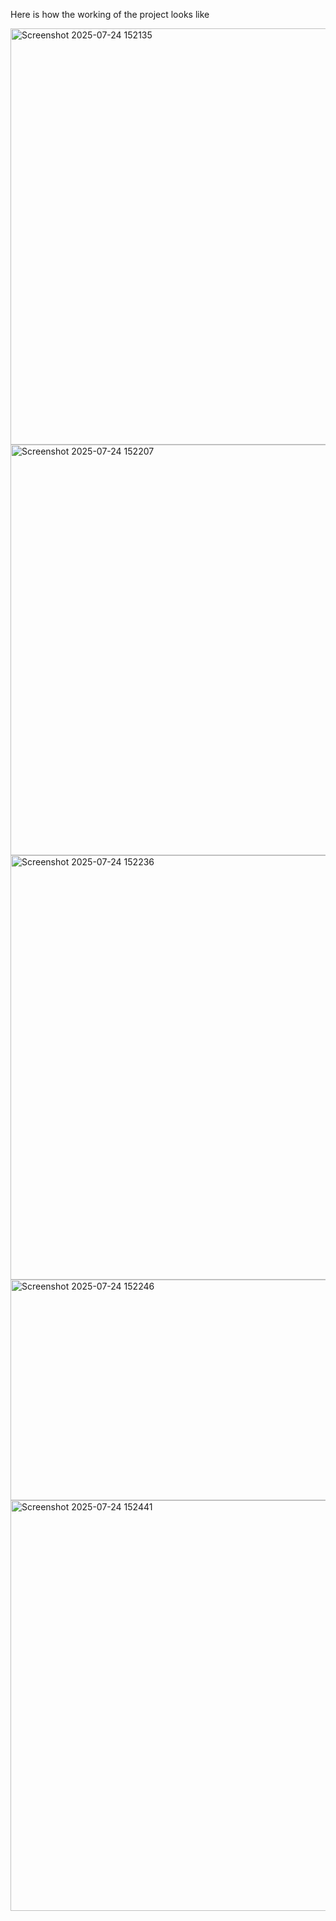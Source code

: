 Here is how the working of the project looks like



<img width="1446" height="666" alt="Screenshot 2025-07-24 152135" src="https://github.com/user-attachments/assets/c4aa02fc-c721-4afc-addf-335a4964ceff" />

<img width="1303" height="657" alt="Screenshot 2025-07-24 152207" src="https://github.com/user-attachments/assets/e927cf74-ed0b-4978-b749-8a7bc8916f0c" />

<img width="1313" height="679" alt="Screenshot 2025-07-24 152236" src="https://github.com/user-attachments/assets/f7fb4f7c-bef3-49e4-b6cb-07525c1a6615" />

<img width="1170" height="353" alt="Screenshot 2025-07-24 152246" src="https://github.com/user-attachments/assets/5e7323f1-233d-4841-a1f3-73a7a0af2c22" />

<img width="1320" height="657" alt="Screenshot 2025-07-24 152441" src="https://github.com/user-attachments/assets/d62d202a-cb8f-419b-9f45-9e88ce56b5b1" />




